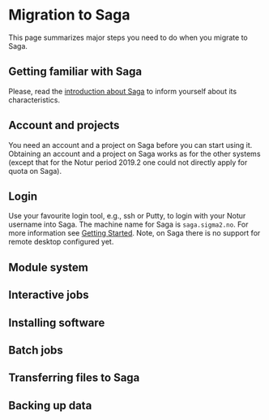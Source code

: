 # Migration to Saga

This page summarizes major steps you need to do when you migrate to Saga.

## Getting familiar with Saga

Please, read the [introduction about Saga](quick/saga.md) to inform yourself about its
characteristics.

## Account and projects

You need an account and a project on Saga before you can start using it. Obtaining
an account and a project on Saga works as for the other systems (except that for
the Notur period 2019.2 one could not directly apply for quota on Saga).

## Login

Use your favourite login tool, e.g., ssh or Putty, to login with your Notur username
into Saga. The machine name for Saga is `saga.sigma2.no`. For more information
see [Getting Started](quick/gettingstarted.md). Note, on Saga there is no support
for remote desktop configured yet.

## Module system

## Interactive jobs

## Installing software

## Batch jobs

## Transferring files to Saga

## Backing up data